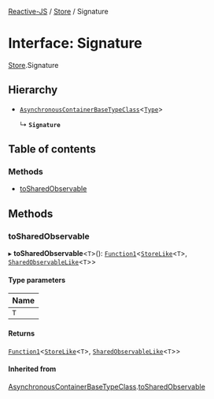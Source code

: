[Reactive-JS](../README.md) / [Store](../modules/Store.md) / Signature

# Interface: Signature

[Store](../modules/Store.md).Signature

## Hierarchy

- [`AsynchronousContainerBaseTypeClass`](type_classes.AsynchronousContainerBaseTypeClass.md)<[`Type`](../modules/Store.md#type)\>

  ↳ **`Signature`**

## Table of contents

### Methods

- [toSharedObservable](Store.Signature.md#tosharedobservable)

## Methods

### toSharedObservable

▸ **toSharedObservable**<`T`\>(): [`Function1`](../modules/functions.md#function1)<[`StoreLike`](types.StoreLike.md)<`T`\>, [`SharedObservableLike`](types.SharedObservableLike.md)<`T`\>\>

#### Type parameters

| Name |
| :------ |
| `T` |

#### Returns

[`Function1`](../modules/functions.md#function1)<[`StoreLike`](types.StoreLike.md)<`T`\>, [`SharedObservableLike`](types.SharedObservableLike.md)<`T`\>\>

#### Inherited from

[AsynchronousContainerBaseTypeClass](type_classes.AsynchronousContainerBaseTypeClass.md).[toSharedObservable](type_classes.AsynchronousContainerBaseTypeClass.md#tosharedobservable)
